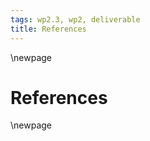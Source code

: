 ```yaml
---
tags: wp2.3, wp2, deliverable
title: References
---
```


\newpage

# References

<div id="refs"></div>

\newpage
